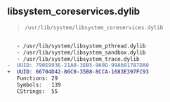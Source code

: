 ## libsystem_coreservices.dylib

> `/usr/lib/system/libsystem_coreservices.dylib`

```diff

   - /usr/lib/system/libsystem_pthread.dylib
   - /usr/lib/system/libsystem_sandbox.dylib
   - /usr/lib/system/libsystem_trace.dylib
-  UUID: 790E993E-21A0-3EB5-960D-99A601787DA0
+  UUID: 66704D42-86C0-35B8-8CCA-1683E397FC93
   Functions: 29
   Symbols:   139
   CStrings:  55

```
